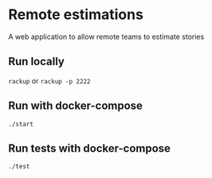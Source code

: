 # Remote estimations

A web application to allow remote teams to estimate stories

## Run locally

`rackup` or `rackup -p 2222`

## Run with docker-compose

`./start`

## Run tests with docker-compose

`./test`
